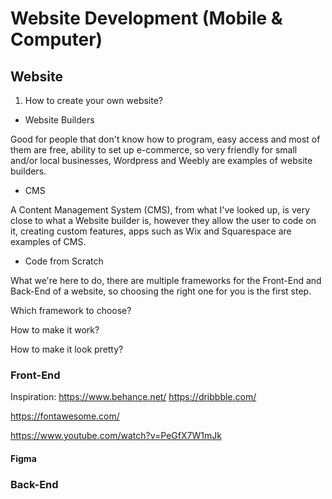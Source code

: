 # Website Development (Mobile & Computer)

## Website

1. How to create your own website?
  - Website Builders

Good for people that don't know how to program, easy access and most of them are free, ability to set up e-commerce, so very friendly for small and/or local businesses, Wordpress and Weebly are examples of website builders.

  - CMS

A Content Management System (CMS), from what I've looked up, is very close to what a Website builder is, however they allow the user to code on it, creating custom features, apps such as Wix and Squarespace are examples of CMS.
  
  - Code from Scratch

What we're here to do, there are multiple frameworks for the Front-End and Back-End of a website, so choosing the right one for you is the first step.



Which framework to choose?

How to make it work?

How to make it look pretty?

### Front-End

Inspiration: https://www.behance.net/ https://dribbble.com/

https://fontawesome.com/

https://www.youtube.com/watch?v=PeGfX7W1mJk

#### Figma

### Back-End

